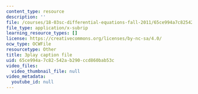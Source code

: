 ```yaml
---
content_type: resource
description: ''
file: /courses/18-03sc-differential-equations-fall-2011/65ce994a7c82542ab290ccd860bab53c_LjqUV6vqwkg.vtt
file_type: application/x-subrip
learning_resource_types: []
license: https://creativecommons.org/licenses/by-nc-sa/4.0/
ocw_type: OCWFile
resourcetype: Other
title: 3play caption file
uid: 65ce994a-7c82-542a-b290-ccd860bab53c
video_files:
  video_thumbnail_file: null
video_metadata:
  youtube_id: null
---
```

